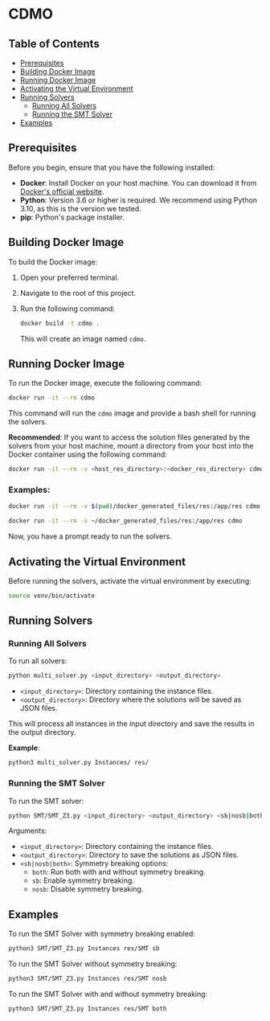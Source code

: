 # CDMO

## Table of Contents
- [Prerequisites](#prerequisites)
- [Building Docker Image](#building-docker-image)
- [Running Docker Image](#running-docker-image)
- [Activating the Virtual Environment](#activating-the-virtual-environment)
- [Running Solvers](#running-solvers)
  - [Running All Solvers](#running-all-solvers)
  - [Running the SMT Solver](#running-the-smt-solver)
- [Examples](#examples)

## Prerequisites

Before you begin, ensure that you have the following installed:

- **Docker**: Install Docker on your host machine. You can download it from [Docker's official website](https://www.docker.com/get-started).
- **Python**: Version 3.6 or higher is required. We recommend using Python 3.10, as this is the version we tested.
- **pip**: Python's package installer.

## Building Docker Image

To build the Docker image:

1. Open your preferred terminal.
2. Navigate to the root of this project.
3. Run the following command:

   ```bash
   docker build -t cdmo .
   ```

   This will create an image named `cdmo`.

## Running Docker Image

To run the Docker image, execute the following command:

```bash
docker run -it --rm cdmo
```

This command will run the `cdmo` image and provide a bash shell for running the solvers.

**Recommended**: If you want to access the solution files generated by the solvers from your host machine, mount a directory from your host into the Docker container using the following command:

```bash
docker run -it --rm -v <host_res_directory>:<docker_res_directory> cdmo
```

### Examples:

```bash
docker run -it --rm -v $(pwd)/docker_generated_files/res:/app/res cdmo

docker run -it --rm -v ~/docker_generated_files/res:/app/res cdmo
```

Now, you have a prompt ready to run the solvers.

## Activating the Virtual Environment

Before running the solvers, activate the virtual environment by executing:

```bash
source venv/bin/activate
```

## Running Solvers

### Running All Solvers

To run all solvers:

```bash
python multi_solver.py <input_directory> <output_directory>
```

- `<input_directory>`: Directory containing the instance files.
- `<output_directory>`: Directory where the solutions will be saved as JSON files.

This will process all instances in the input directory and save the results in the output directory.

**Example**:

```bash
python3 multi_solver.py Instances/ res/
```

### Running the SMT Solver

To run the SMT solver:

```bash
python SMT/SMT_Z3.py <input_directory> <output_directory> <sb|nosb|both>
```

Arguments:
- `<input_directory>`: Directory containing the instance files.
- `<output_directory>`: Directory to save the solutions as JSON files.
- `<sb|nosb|both>`: Symmetry breaking options:
  - `both`: Run both with and without symmetry breaking.
  - `sb`: Enable symmetry breaking.
  - `nosb`: Disable symmetry breaking.

## Examples

To run the SMT Solver with symmetry breaking enabled:

```bash
python3 SMT/SMT_Z3.py Instances res/SMT sb
```

To run the SMT Solver without symmetry breaking:

```bash
python3 SMT/SMT_Z3.py Instances res/SMT nosb
```

To run the SMT Solver with and without symmetry breaking:

```bash
python3 SMT/SMT_Z3.py Instances res/SMT both
```

